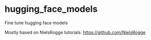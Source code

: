 # hugging_face_models
 Fine tune hugging face models 
 
 Mostly based on NielsRogge tutorials:
 https://github.com/NielsRogge
 
